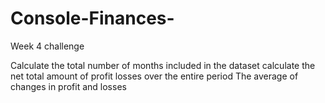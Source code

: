 # Console-Finances-
Week 4 challenge 

Calculate the total number of months included in the dataset
calculate the net total amount of profit losses over the entire period 
The average of changes in profit and losses

